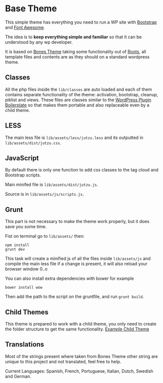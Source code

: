 # Base Theme

This simple theme has everything you need to run a WP site with [Bootstrap](http://getbootstrap.com/) and [Font Awesome](http://fortawesome.github.io/Font-Awesome/).

The idea is to **keep everything simple and familiar** so that it can be understood by any wp developer.

It is based on [Bones Theme](https://github.com/eddiemachado/bones) taking some functionality out of [Roots](https://roots.io/), all template files and contents are as they should on a standard wordpress theme.

## Classes

All the php files inside the `lib/classes` are auto loaded and each of them contains separate functionality of the theme: activation, bootstrap, cleanup, piklist and views. These files are classes similar to the [WordPress Plugin Boilerplate](https://github.com/theantichris/WordPress-Plugin-Boilerplate) so that makes them portable and also replaceable even by a child theme.

## LESS

The main less file  is `lib/assets/less/jutzu.less` and its outputted in `lib/assets/dist/jutzu.css`.

## JavaScript

By default there is only one function to add css classes to the tag cloud and Bootstrap scripts.

Main minifed file is `lib/assets/dist/jutzu.js`.

Source is in `lib/assets/js/scripts.js`.

## Grunt

This part is not necessary to make the theme work properly, but it does save you some time.

Fist on terminal go to `lib/assets/` then:

    npm install
    grunt dev

This task will create a minified js of all the files inside `lib/assets/js` and compile the main less file if a change is present, it will also reload your browser window 0..o

You can also install extra dependencies with bower for example

    bower install wow

Then add the path to the script on the gruntfile, and run `grunt build`.

## Child Themes

This theme is prepared to work with a child theme, you only need to create the folder structure to get the same functionality. [Example Child Theme](https://github.com/sigami/base_child/releases)

## Translations

Most of the strings present where taken from Bones Theme other string are unique to this project and not translated, feel free to help. 

Current Languages: Spanish, French, Portuguese, Italian, Dutch, Swedish and German. 
